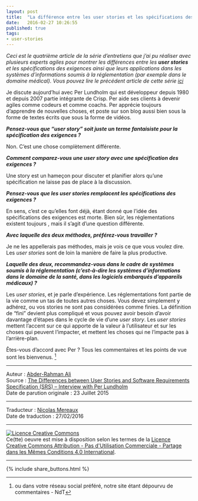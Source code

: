 ```yaml
---
layout: post
title:  "La différence entre les user stories et les spécifications des exigences - Entretien avec Per Lundholm"
date:   2016-02-27 10:26:55
published: true
tags: 
- user-stories
---
```


_Ceci est le quatrième article de la série d’entretiens que j’ai pu réaliser avec plusieurs experts agiles pour montrer les différences entre les **user stories** et les spécifications des exigences ainsi que leurs applications dans les systèmes d’informations soumis à la réglementation (par exemple  dans le domaine médical). Vous pouvez lire le précédent article de cette série [ici](http://www.les-traducteurs-agiles.org/user-stories/2016/02/21/differences-entre-les-user-stories-et-les-specifications-des-exigences-par-christiian-verwijs.html)_

Je discute aujourd’hui avec Per Lundholm qui est développeur depuis 1980 et depuis 2007 partie intégrante de Crisp. Per aide ses clients à devenir agiles comme codeurs et comme coachs. Per apprécie toujours d’apprendre de nouvelles choses, et poste sur son blog aussi bien sous la forme de textes écrits que sous la forme de vidéos.

**_Pensez-vous que “user story” soit juste un terme fantaisiste pour la spécification des exigences ?_**

Non. C’est une chose complètement différente.

**_Comment comparez-vous une user story avec une spécification des exigences ?_**

Une story est un hameçon pour discuter et planifier alors qu’une spécification ne laisse pas de place à la discussion.

**_Pensez-vous que les user stories remplacent les spécifications des exigences ?_**

En sens, c’est ce qu’elles font déjà, étant donné que l’idée des spécifications des exigences est morte. Bien sûr, les réglementations existent toujours , mais il s’agit d’une question différente.

**_Avec laquelle des deux méthodes, préférez-vous travailler ?_**

Je ne les appellerais pas méthodes, mais je vois ce que vous voulez dire. Les _user stories_ sont de loin la manière de faire la plus productive.

**_Laquelle des deux, recommandez-vous dans le cadre de systèmes soumis à la réglementation (c’est-à-dire les systèmes d’informations dans le domaine de la santé, dans les logiciels embarqués d’appareils médicaux) ?_**

Les _user stories_, et je parle d’expérience. Les réglementations font partie de la vie comme un tas de toutes autres choses. Vous devez simplement y adhérez, ou vos stories ne sont pas considérées comme finies. La définition de “fini” devient plus compliqué et vous pouvez avoir besoin d’avoir davantage d’étapes dans le cycle de vie d’une _user story_. Les _user stories_ mettent l’accent sur ce qui apporte de la valeur à l’utilisateur et sur les choses qui peuvent l’impacter, et mettent les choses qui ne l’impacte pas à l’arrière-plan.

Êtes-vous d’accord avec Per ? Tous les commentaires et les points de vue sont les bienvenus. [^1]

[^1]: ou dans votre réseau social préféré, notre site étant dépourvu de commentaires - NdT

---  
Auteur : [Abder-Rahman Ali](https://twitter.com/abderhasan)  
Source : [The Differences between User Stories and Software Requirements Specification (SRS) – Interview with Per Lundholm](https://www.healthcareguys.com/2015/07/23/the-differences-between-user-stories-and-software-requirements-specification-srs-interview-with-per-lundholm/)  
Date de parution originale : 23 Juillet 2015  

---
Traducteur : [Nicolas Mereaux](http://www.les-traducteurs-agiles.org/traducteurs/)  
Date de traduction : 27/02/2016  

---

<a rel="license" href="http://creativecommons.org/licenses/by-nc-sa/4.0/"><img alt="Licence Creative Commons" style="border-width:0" src="http://i.creativecommons.org/l/by-nc-sa/4.0/88x31.png" /></a><br />Ce(tte) oeuvre est mise à disposition selon les termes de la <a rel="license" href="http://creativecommons.org/licenses/by-nc-sa/4.0/">Licence Creative Commons Attribution - Pas d'Utilisation Commerciale - Partage dans les Mêmes Conditions 4.0 International</a>.

---

{% include share_buttons.html %}

